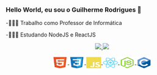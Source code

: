 ### Hello World, eu sou o Guilherme Rodrigues 👋
<div>
  <p>-👨🏽‍🏫 Trabalho como Professor de Informática</p>
  <p>-👨🏽‍💻 Estudando NodeJS e ReactJS</p>
</div>

<div align="center">
  <a href="https://github.com/guuilhermers">
  <img height="180em" src="https://github-readme-stats.vercel.app/api?username=guuilhermers&show_icons=true&theme=tokyonight&include_all_commits=true&count_private=true"/>
  <img height="180em" src="https://github-readme-stats.vercel.app/api/top-langs/?username=guuilhermers&layout=compact&langs_count=7&theme=tokyonight"/>
</div>
  
  <div style="display: inline_block"  align="center"><br>
  <img align="center" alt="Gui-HTML" height="30" width="40" src="https://raw.githubusercontent.com/devicons/devicon/master/icons/html5/html5-original.svg">
  <img align="center" alt="Gui-CSS" height="30" width="40" src="https://raw.githubusercontent.com/devicons/devicon/master/icons/css3/css3-original.svg">
  <img align="center" alt="Gui-Js" height="30" width="40" src="https://raw.githubusercontent.com/devicons/devicon/master/icons/javascript/javascript-plain.svg">
  <img align="center" alt="Gui-React" height="30" width="40" src="https://raw.githubusercontent.com/devicons/devicon/master/icons/react/react-original.svg">
  <img align="center" alt="Gui-Node" height="30" width="40" src="https://raw.githubusercontent.com/devicons/devicon/master/icons/nodejs/nodejs-original.svg">
  <img align="center" alt="Gui-C" height="30" width="40" src="https://raw.githubusercontent.com/devicons/devicon/master/icons/c/c-original.svg">
</div>
